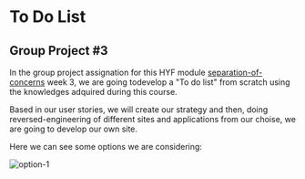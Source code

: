 # To Do List

## Group Project #3

In the group project assignation for this HYF module [separation-of-concerns](https://github.com/HackYourFutureBelgium/separation-of-concerns) week 3, we are going todevelop a "To do list" from scratch using the knowledges adquired during this course. 

Based in  our user stories, we will create our strategy and then, doing reversed-engineering of different sites and applications from our choise, we are going to develop our own site. 

Here we can see some options we are considering:

![option-1](https://github.com/perezrei/separation-of-concerns-starter/blob/reinaldo-readme/planning/to-do-list-1.png)

